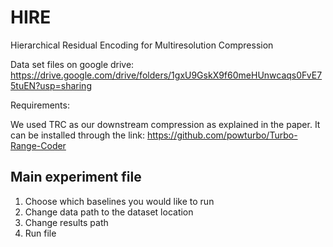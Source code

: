# HIRE
Hierarchical Residual Encoding for Multiresolution Compression

Data set files on google drive: https://drive.google.com/drive/folders/1gxU9GskX9f60meHUnwcaqs0FvE75tuEN?usp=sharing

Requirements:

We used TRC as our downstream compression as explained in the paper. It can be installed through the link: https://github.com/powturbo/Turbo-Range-Coder 

## Main experiment file
1) Choose which baselines you would like to run
2) Change data path to the dataset location
3) Change results path
4) Run file
